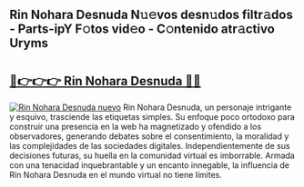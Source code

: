## Rin Nohara Desnuda N𝚞𝚎vos desn𝚞dos filtr𝚊dos - Parts-ipY F𝚘tos vid𝚎o - C𝚘ntenido atr𝚊ctivo Uryms

# <h2><a href="http://mb0jb6r.tromn.icu/?c=Rin+Nohara+Desnuda">🔗👉👉👉 Rin Nohara Desnuda 🔗🔗</a></h2>

[![Rin Nohara Desnuda nuevo](https://i.imgur.com/pEAQMta.gif)](http://mb0jb6r.tromn.icu/?c=Rin+Nohara+Desnuda)
Rin Nohara Desnuda, un personaje intrigante y esquivo, trasciende las etiquetas simples. Su enfoque poco ortodoxo para construir una presencia en la web ha magnetizado y ofendido a los observadores, generando debates sobre el consentimiento, la moralidad y las complejidades de las sociedades digitales. Independientemente de sus decisiones futuras, su huella en la comunidad virtual es imborrable. Armada con una tenacidad inquebrantable y un encanto innegable, la influencia de Rin Nohara Desnuda en el mundo virtual no tiene límites.
